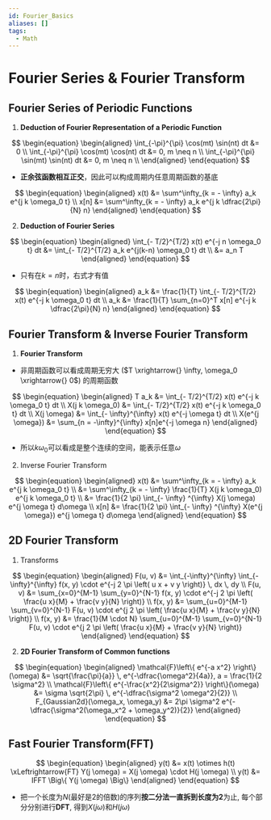 ```yaml
---
id: Fourier_Basics
aliases: []
tags:
  - Math
---
```


# Fourier Series & Fourier Transform

## Fourier Series of Periodic Functions
   
1.  **Deduction of Fourier Representation of a Periodic Function**

$$
\begin{equation}
\begin{aligned}
\int_{-\pi}^{\pi} \cos(mt) \sin(nt) dt &= 0 \\
\int_{-\pi}^{\pi} \cos(mt) \cos(nt) dt &= 0, m \neq n \\
\int_{-\pi}^{\pi} \sin(mt) \sin(nt) dt &= 0, m \neq n \\
\end{aligned}
\end{equation}
$$

- **正余弦函数相互正交**，因此可以构成周期内任意周期函数的基底  

$$
\begin{equation}
\begin{aligned}
x(t) &= \sum^\infty_{k = - \infty} a_k e^{j k \omega_0 t} \\ 
x[n] &= \sum^\infty_{k = - \infty} a_k e^{j k \dfrac{2\pi}{N} n}
\end{aligned}
\end{equation}
$$

2. **Deduction of Fourier Series**  

$$
\begin{equation}
\begin{aligned}
\int_{- T/2}^{T/2} x(t) e^{-j n \omega_0 t} dt 
&= \int_{- T/2}^{T/2} a_k e^{j(k-n) \omega_0 t} dt \\ 
&= a_n T
\end{aligned}
\end{equation}
$$

- 只有在$k = n$时，右式才有值

$$
\begin{equation}
\begin{aligned}
a_k &= \frac{1}{T} \int_{- T/2}^{T/2} x(t) e^{-j k \omega_0 t} dt \\ 
a_k &= \frac{1}{T} \sum_{n=0}^T x[n] e^{-j k \dfrac{2\pi}{N} n}
\end{aligned}
\end{equation}
$$
      
## Fourier Transform & Inverse Fourier Transform
    
1.  **Fourier Transform**  

- 非周期函数可以看成周期无穷大 ($T \xrightarrow{} \infty, \omega_0 \xrightarrow{} 0$) 的周期函数

$$
\begin{equation}
\begin{aligned}
T a_k &= \int_{- T/2}^{T/2} x(t) e^{-j k \omega_0 t} dt \\ 
X(j k \omega_0) &= \int_{- T/2}^{T/2} x(t) e^{-j k \omega_0 t} dt \\ 
X(j \omega) &= \int_{- \infty}^{\infty} x(t) e^{-j \omega t} dt \\ 
X(e^{j \omega}) &= \sum_{n = -\infty}^{\infty} x[n]e^{-j \omega n}
\end{aligned}
\end{equation}
$$

- 所以$k \omega_0$可以看成是整个连续的空间，能表示任意$\omega$

2. Inverse Fourier Transform  

$$
\begin{equation}
\begin{aligned}
x(t) &= \sum^\infty_{k = - \infty} a_k e^{j k \omega_0 t} \\
&= \sum^\infty_{k = - \infty} \frac{1}{T} X(j k \omega_0) e^{j k \omega_0 t} \\
&= \frac{1}{2 \pi} \int_{- \infty} ^{\infty} X(j \omega) e^{j \omega t} d\omega \\
x[n] &= \frac{1}{2 \pi} \int_{- \infty} ^{\infty} X(e^{j \omega}) e^{j \omega t} d\omega
\end{aligned}
\end{equation}
$$

## 2D Fourier Transform

1. Transforms

$$
\begin{equation}
\begin{aligned}
F(u, v) &= \int_{-\infty}^{\infty} \int_{-\infty}^{\infty} f(x, y) \cdot e^{-j 2 \pi \left( u x + v y \right)} \, dx \, dy \\
F(u, v) &= \sum_{x=0}^{M-1} \sum_{y=0}^{N-1} f(x, y) \cdot e^{-j 2 \pi \left( \frac{u x}{M} + \frac{v y}{N} \right)} \\
f(x, y) &= \sum_{u=0}^{M-1} \sum_{v=0}^{N-1} F(u, v) \cdot e^{j 2 \pi \left( \frac{u x}{M} + \frac{v y}{N} \right)} \\
f(x, y) &= \frac{1}{M \cdot N} \sum_{u=0}^{M-1} \sum_{v=0}^{N-1} F(u, v) \cdot e^{j 2 \pi \left( \frac{u x}{M} + \frac{v y}{N} \right)}
\end{aligned}
\end{equation}
$$

2. **2D Fourier Transform of Common functions**

$$
\begin{equation}
\begin{aligned}
\mathcal{F}\left\{ e^{-a x^2} \right\}(\omega) &= \sqrt{\frac{\pi}{a}} \, e^{-\dfrac{\omega^2}{4a}}, a = \frac{1}{2 \sigma^2} \\
\mathcal{F}\left\{ e^{-\frac{x^2}{2\sigma^2}} \right\}(\omega) &= \sigma \sqrt{2\pi} \, e^{-\dfrac{\sigma^2 \omega^2}{2}} \\
F_{Gaussian2d}(\omega_x, \omega_y) &= 2\pi \sigma^2 e^{-\dfrac{\sigma^2(\omega_x^2 + \omega_y^2)}{2}}
\end{aligned}
\end{equation}
$$

## Fast Fourier Transform(FFT)

$$
\begin{equation}
\begin{aligned}
y(t) &= x(t) \otimes h(t) \xLeftrightarrow{FT}  Y(j \omega) = X(j \omega) \cdot H(j \omega) \\
y(t) &= IFFT \Big\{ Y(j \omega) \Big\}
\end{aligned}
\end{equation}
$$

- 把一个长度为$N$(最好是2的倍数)的序列**按二分法一直拆到长度为2**为止, 每个部分分别进行**DFT**, 得到$X(j \omega)$和$H(j \omega)$
